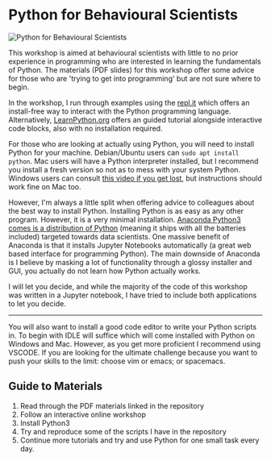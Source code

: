 # Python for Behavioural Scientists

![Python for Behavioural Scientists](./images/ppp_banner.png)

This workshop is aimed at behavioural scientists with little to no prior experience in programming who are interested in
learning the fundamentals of Python. The materials (PDF slides) for this workshop offer some advice for those who are 'trying to get
into programming' but are not sure where to begin. 

In the workshop, I run through examples using the [repl.it](https://repl.it/) which offers an install-free way to
interact with the Python programming language. Alternatively, [LearnPython.org](https://www.learnpython.org/) offers an
guided tutorial alongside interactive code blocks, also with no installation required.

For those who are looking at actually using Python, you will need to install Python for your machine. Debian/Ubuntu
users can `sudo apt install python`. Mac users will have a Python interpreter installed, but I recommend you install a
fresh version so not as to mess with your system Python. Windows users can consult [this video if you get
lost](https://www.youtube.com/watch?v=IZj8hLrkABs), but instructions should work fine on Mac too.

However, I'm always a little split when offering advice to colleagues about the best way to install Python. Installing Python is
as easy as any other program. However, it is a very minimal installation. [Anaconda Python3 comes is a distribution of
Python](https://anaconda.org/anaconda/python) (meaning it ships with all the batteries included) targeted towards data
scientists. One massive benefit of Anaconda is that it installs Jupyter Notebooks automatically (a great web based
interface for programming Python). The main downside of Anaconda is I believe by masking a lot of functionality through
a glossy installer and GUI, you actually do not learn how Python actually works.

I will let you decide, and while the majority of the code of this workshop was written in a Jupyter notebook, I have
tried to include both applications to let you decide.

-------------------------------------------------------------------------------

You will also want to install a good code editor to write your Python scripts in. To begin with IDLE will suffice which
will come installed with Python on Windows and Mac. However, as you get more proficient I recommend using VSCODE. If you
are looking for the ultimate challenge because you want to push your skills to the limit: choose vim or emacs; or spacemacs.


## Guide to Materials

1. Read through the PDF materials linked in the repository
2. Follow an interactive online workshop
3. Install Python3
4. Try and reproduce some of the scripts I have in the repository
5. Continue more tutorials and try and use Python for one small task every day.
